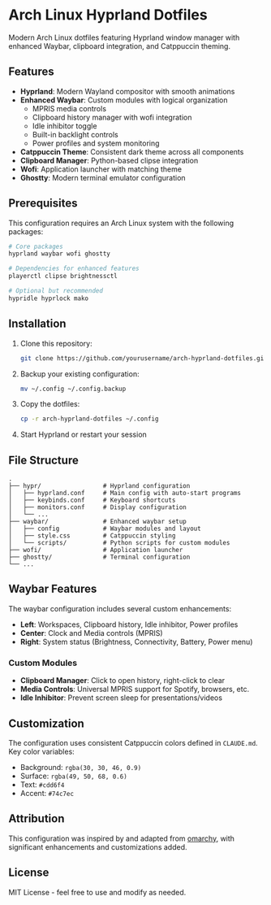 # Arch Linux Hyprland Dotfiles

Modern Arch Linux dotfiles featuring Hyprland window manager with enhanced Waybar, clipboard integration, and Catppuccin theming.

## Features

- **Hyprland**: Modern Wayland compositor with smooth animations
- **Enhanced Waybar**: Custom modules with logical organization
  - MPRIS media controls
  - Clipboard history manager with wofi integration
  - Idle inhibitor toggle
  - Built-in backlight controls
  - Power profiles and system monitoring
- **Catppuccin Theme**: Consistent dark theme across all components
- **Clipboard Manager**: Python-based clipse integration
- **Wofi**: Application launcher with matching theme
- **Ghostty**: Modern terminal emulator configuration

## Prerequisites

This configuration requires an Arch Linux system with the following packages:

```bash
# Core packages
hyprland waybar wofi ghostty

# Dependencies for enhanced features
playerctl clipse brightnessctl

# Optional but recommended
hypridle hyprlock mako
```

## Installation

1. Clone this repository:
   ```bash
   git clone https://github.com/yourusername/arch-hyprland-dotfiles.git
   ```

2. Backup your existing configuration:
   ```bash
   mv ~/.config ~/.config.backup
   ```

3. Copy the dotfiles:
   ```bash
   cp -r arch-hyprland-dotfiles ~/.config
   ```

4. Start Hyprland or restart your session

## File Structure

```
.
├── hypr/                 # Hyprland configuration
│   ├── hyprland.conf     # Main config with auto-start programs
│   ├── keybinds.conf     # Keyboard shortcuts
│   ├── monitors.conf     # Display configuration
│   └── ...
├── waybar/               # Enhanced waybar setup
│   ├── config            # Waybar modules and layout
│   ├── style.css         # Catppuccin styling
│   └── scripts/          # Python scripts for custom modules
├── wofi/                 # Application launcher
├── ghostty/              # Terminal configuration
└── ...
```

## Waybar Features

The waybar configuration includes several custom enhancements:

- **Left**: Workspaces, Clipboard history, Idle inhibitor, Power profiles
- **Center**: Clock and Media controls (MPRIS)
- **Right**: System status (Brightness, Connectivity, Battery, Power menu)

### Custom Modules

- **Clipboard Manager**: Click to open history, right-click to clear
- **Media Controls**: Universal MPRIS support for Spotify, browsers, etc.
- **Idle Inhibitor**: Prevent screen sleep for presentations/videos

## Customization

The configuration uses consistent Catppuccin colors defined in `CLAUDE.md`. Key color variables:

- Background: `rgba(30, 30, 46, 0.9)`
- Surface: `rgba(49, 50, 68, 0.6)`
- Text: `#cdd6f4`
- Accent: `#74c7ec`

## Attribution

This configuration was inspired by and adapted from [omarchy](https://github.com/basecamp/omarchy), with significant enhancements and customizations added.

## License

MIT License - feel free to use and modify as needed.